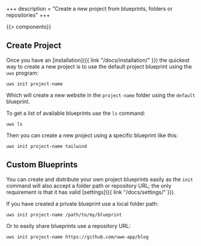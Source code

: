 +++
description = "Create a new project from blueprints, folders or repositories"
+++

{{> components}}

## Create Project

Once you have an [installation]({{ link "/docs/installation/" }}) the quickest way to create a new project is to use the default project blueprint using the `uws` program:

```text
uws init project-name
```

Which will create a new website in the `project-name` folder using the `default` blueprint.

To get a list of available blueprints use the `ls` command:

```text
uws ls
```

Then you can create a new project using a specific blueprint like this:


```text
uws init project-name tailwind
```

## Custom Blueprints

You can create and distribute your own project blueprints easily as the `init` command will also accept a folder path or repository URL; the only requirement is that it has valid [settings]({{ link "/docs/settings/" }}).

If you have created a private blueprint use a local folder path:

```text
uws init project-name /path/to/my/blueprint
```

Or to easily share blueprints use a repository URL:


```text
uws init project-name https://github.com/uwe-app/blog
```
